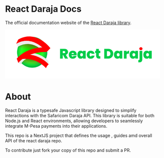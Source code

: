 # React Daraja Docs

The official documentation website of the [React Daraja library](https://github.com/amosmachora/daraja-kit).

![image info](./public/full-logo.png)

# About

React Daraja is a typesafe Javascript library designed to simplify interactions with the Safaricom Daraja API. This library is suitable for both Node.js and React environments, allowing developers to seamlessly integrate M-Pesa payments into their applications.

This repo is a NextJS project that defines the usage , guides amd overall API of the react daraja repo.

To contribute just fork your copy of this repo and submit a PR.
